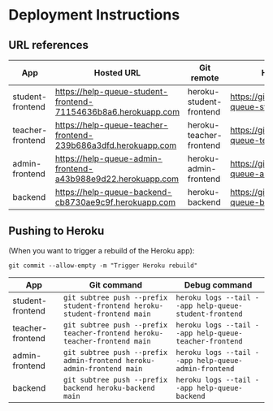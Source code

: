 # Deployment Instructions

## URL references

| App              | Hosted URL                                                     | Git remote              | Heroku URL                                             |
| ---------------- | -------------------------------------------------------------- | ----------------------- | ------------------------------------------------------ |
| student-frontend | https://help-queue-student-frontend-71154636b8a6.herokuapp.com | heroku-student-frontend | https://git.heroku.com/help-queue-student-frontend.git |
| teacher-frontend | https://help-queue-teacher-frontend-239b686a3dfd.herokuapp.com | heroku-teacher-frontend | https://git.heroku.com/help-queue-teacher-frontend.git |
| admin-frontend   | https://help-queue-admin-frontend-a43b988e9d22.herokuapp.com   | heroku-admin-frontend   | https://git.heroku.com/help-queue-admin-frontend.git   |
| backend          | https://help-queue-backend-cb8730ae9c9f.herokuapp.com          | heroku-backend          | https://git.heroku.com/help-queue-backend.git          |

## Pushing to Heroku

(When you want to trigger a rebuild of the Heroku app):

`git commit --allow-empty -m "Trigger Heroku rebuild"`

| App              | Git command                                                               | Debug command                                          |
| ---------------- | ------------------------------------------------------------------------- | ------------------------------------------------------ |
| student-frontend | `git subtree push --prefix student-frontend heroku-student-frontend main` | `heroku logs --tail --app help-queue-student-frontend` |
| teacher-frontend | `git subtree push --prefix teacher-frontend heroku-teacher-frontend main` | `heroku logs --tail --app help-queue-teacher-frontend` |
| admin-frontend   | `git subtree push --prefix admin-frontend heroku-admin-frontend main`     | `heroku logs --tail --app help-queue-admin-frontend`   |
| backend          | `git subtree push --prefix backend heroku-backend main`                   | `heroku logs --tail --app help-queue-backend`          |